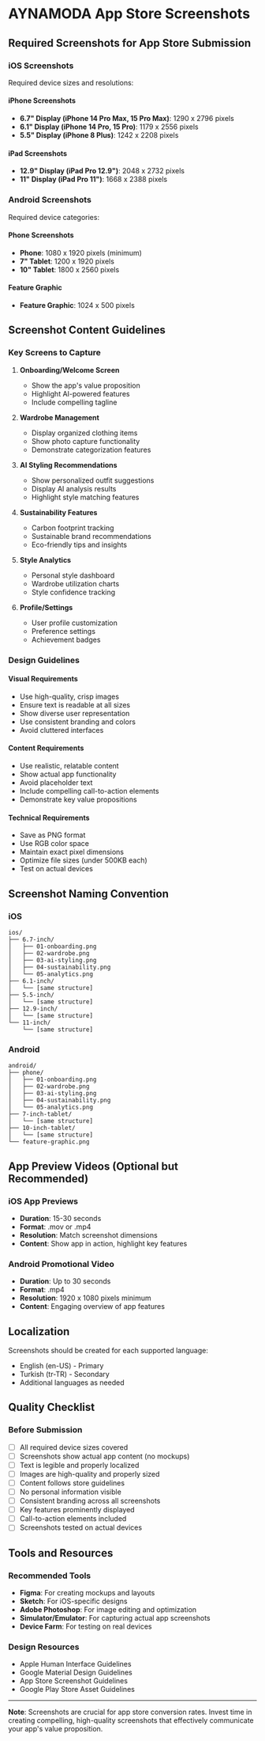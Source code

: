 # AYNAMODA App Store Screenshots

## Required Screenshots for App Store Submission

### iOS Screenshots

Required device sizes and resolutions:

#### iPhone Screenshots

- **6.7" Display (iPhone 14 Pro Max, 15 Pro Max)**: 1290 x 2796 pixels
- **6.1" Display (iPhone 14 Pro, 15 Pro)**: 1179 x 2556 pixels
- **5.5" Display (iPhone 8 Plus)**: 1242 x 2208 pixels

#### iPad Screenshots

- **12.9" Display (iPad Pro 12.9")**: 2048 x 2732 pixels
- **11" Display (iPad Pro 11")**: 1668 x 2388 pixels

### Android Screenshots

Required device categories:

#### Phone Screenshots

- **Phone**: 1080 x 1920 pixels (minimum)
- **7" Tablet**: 1200 x 1920 pixels
- **10" Tablet**: 1800 x 2560 pixels

#### Feature Graphic

- **Feature Graphic**: 1024 x 500 pixels

## Screenshot Content Guidelines

### Key Screens to Capture

1. **Onboarding/Welcome Screen**
   - Show the app's value proposition
   - Highlight AI-powered features
   - Include compelling tagline

2. **Wardrobe Management**
   - Display organized clothing items
   - Show photo capture functionality
   - Demonstrate categorization features

3. **AI Styling Recommendations**
   - Show personalized outfit suggestions
   - Display AI analysis results
   - Highlight style matching features

4. **Sustainability Features**
   - Carbon footprint tracking
   - Sustainable brand recommendations
   - Eco-friendly tips and insights

5. **Style Analytics**
   - Personal style dashboard
   - Wardrobe utilization charts
   - Style confidence tracking

6. **Profile/Settings**
   - User profile customization
   - Preference settings
   - Achievement badges

### Design Guidelines

#### Visual Requirements

- Use high-quality, crisp images
- Ensure text is readable at all sizes
- Show diverse user representation
- Use consistent branding and colors
- Avoid cluttered interfaces

#### Content Requirements

- Use realistic, relatable content
- Show actual app functionality
- Avoid placeholder text
- Include compelling call-to-action elements
- Demonstrate key value propositions

#### Technical Requirements

- Save as PNG format
- Use RGB color space
- Maintain exact pixel dimensions
- Optimize file sizes (under 500KB each)
- Test on actual devices

## Screenshot Naming Convention

### iOS

```
ios/
├── 6.7-inch/
│   ├── 01-onboarding.png
│   ├── 02-wardrobe.png
│   ├── 03-ai-styling.png
│   ├── 04-sustainability.png
│   └── 05-analytics.png
├── 6.1-inch/
│   └── [same structure]
├── 5.5-inch/
│   └── [same structure]
├── 12.9-inch/
│   └── [same structure]
└── 11-inch/
    └── [same structure]
```

### Android

```
android/
├── phone/
│   ├── 01-onboarding.png
│   ├── 02-wardrobe.png
│   ├── 03-ai-styling.png
│   ├── 04-sustainability.png
│   └── 05-analytics.png
├── 7-inch-tablet/
│   └── [same structure]
├── 10-inch-tablet/
│   └── [same structure]
└── feature-graphic.png
```

## App Preview Videos (Optional but Recommended)

### iOS App Previews

- **Duration**: 15-30 seconds
- **Format**: .mov or .mp4
- **Resolution**: Match screenshot dimensions
- **Content**: Show app in action, highlight key features

### Android Promotional Video

- **Duration**: Up to 30 seconds
- **Format**: .mp4
- **Resolution**: 1920 x 1080 pixels minimum
- **Content**: Engaging overview of app features

## Localization

Screenshots should be created for each supported language:

- English (en-US) - Primary
- Turkish (tr-TR) - Secondary
- Additional languages as needed

## Quality Checklist

### Before Submission

- [ ] All required device sizes covered
- [ ] Screenshots show actual app content (no mockups)
- [ ] Text is legible and properly localized
- [ ] Images are high-quality and properly sized
- [ ] Content follows store guidelines
- [ ] No personal information visible
- [ ] Consistent branding across all screenshots
- [ ] Key features prominently displayed
- [ ] Call-to-action elements included
- [ ] Screenshots tested on actual devices

## Tools and Resources

### Recommended Tools

- **Figma**: For creating mockups and layouts
- **Sketch**: For iOS-specific designs
- **Adobe Photoshop**: For image editing and optimization
- **Simulator/Emulator**: For capturing actual app screenshots
- **Device Farm**: For testing on real devices

### Design Resources

- Apple Human Interface Guidelines
- Google Material Design Guidelines
- App Store Screenshot Guidelines
- Google Play Store Asset Guidelines

---

**Note**: Screenshots are crucial for app store conversion rates. Invest time in creating compelling, high-quality screenshots that effectively communicate your app's value proposition.
